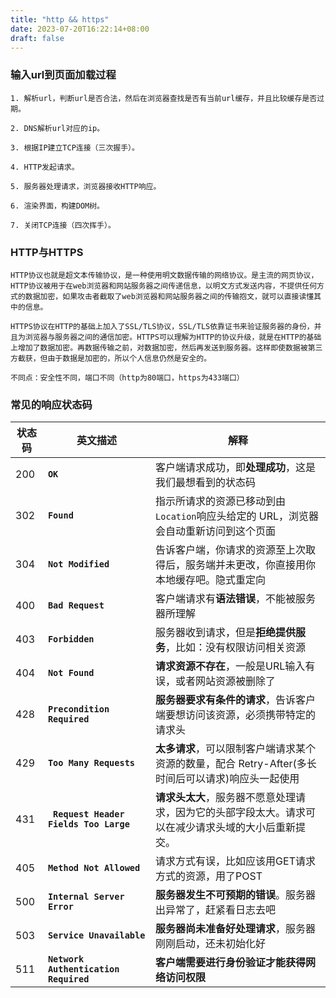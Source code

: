 ```yaml
---
title: "http && https"
date: 2023-07-20T16:22:14+08:00
draft: false
---
```


### 输入url到页面加载过程

	1. 解析url，判断url是否合法，然后在浏览器查找是否有当前url缓存，并且比较缓存是否过期。  

	2. DNS解析url对应的ip。  

	3. 根据IP建立TCP连接（三次握手）。  

	4. HTTP发起请求。  

	5. 服务器处理请求，浏览器接收HTTP响应。  

	6. 渲染界面，构建DOM树。  

	7. 关闭TCP连接（四次挥手）。  


### HTTP与HTTPS

	HTTP协议也就是超文本传输协议，是一种使用明文数据传输的网络协议。是主流的网页协议，HTTP协议被用于在web浏览器和网站服务器之间传递信息，以明文方式发送内容，不提供任何方式的数据加密，如果攻击者截取了web浏览器和网站服务器之间的传输抱文，就可以直接读懂其中的信息。

	HTTPS协议在HTTP的基础上加入了SSL/TLS协议，SSL/TLS依靠证书来验证服务器的身份，并且为浏览器与服务器之间的通信加密。HTTPS可以理解为HTTP的协议升级，就是在HTTP的基础上增加了数据加密。再数据传输之前，对数据加密，然后再发送到服务器。这样即使数据被第三方截获，但由于数据是加密的，所以个人信息仍然是安全的。

	不同点：安全性不同，端口不同（http为80端口，https为433端口）



### 常见的响应状态码
| 状态码 | 英文描述                               | 解释                                                         |
| ------ | -------------------------------------- | ------------------------------------------------------------ |
| 200    | **`OK`**                               | 客户端请求成功，即**处理成功**，这是我们最想看到的状态码     |
| 302    | **`Found`**                            | 指示所请求的资源已移动到由`Location`响应头给定的 URL，浏览器会自动重新访问到这个页面 |
| 304    | **`Not Modified`**                     | 告诉客户端，你请求的资源至上次取得后，服务端并未更改，你直接用你本地缓存吧。隐式重定向 |
| 400    | **`Bad Request`**                      | 客户端请求有**语法错误**，不能被服务器所理解                 |
| 403    | **`Forbidden`**                        | 服务器收到请求，但是**拒绝提供服务**，比如：没有权限访问相关资源 |
| 404    | **`Not Found`**                        | **请求资源不存在**，一般是URL输入有误，或者网站资源被删除了  |
| 428    | **`Precondition Required`**            | **服务器要求有条件的请求**，告诉客户端要想访问该资源，必须携带特定的请求头 |
| 429    | **`Too Many Requests`**                | **太多请求**，可以限制客户端请求某个资源的数量，配合 Retry-After(多长时间后可以请求)响应头一起使用 |
| 431    | **` Request Header Fields Too Large`** | **请求头太大**，服务器不愿意处理请求，因为它的头部字段太大。请求可以在减少请求头域的大小后重新提交。 |
| 405    | **`Method Not Allowed`**               | 请求方式有误，比如应该用GET请求方式的资源，用了POST          |
| 500    | **`Internal Server Error`**            | **服务器发生不可预期的错误**。服务器出异常了，赶紧看日志去吧 |
| 503    | **`Service Unavailable`**              | **服务器尚未准备好处理请求**，服务器刚刚启动，还未初始化好   |
| 511    | **`Network Authentication Required`**  | **客户端需要进行身份验证才能获得网络访问权限**               |



